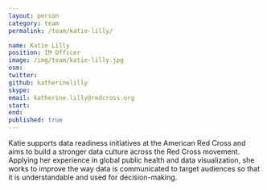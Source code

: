 ```yaml
---
layout: person
category: team
permalink: /team/katie-lilly/

name: Katie Lilly
position: IM Officer
image: /img/team/katie-lilly.jpg
osm:
twitter:
github: katherinelilly
skype:
email: katherine.lilly@redcross.org
start:
end:
published: true
---
```

Katie supports data readiness initiatives at the American Red Cross and aims to build a stronger data culture across the Red Cross movement. Applying her experience in global public health and data visualization, she works to improve the way data is communicated to target audiences so that it is understandable and used for decision-making.
